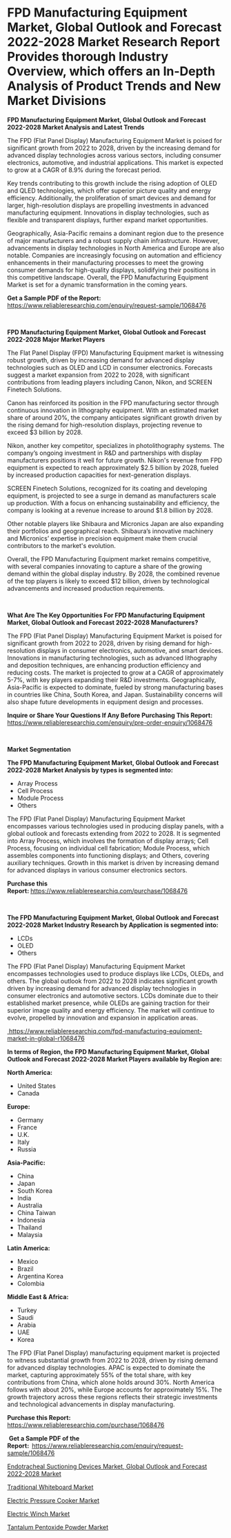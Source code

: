 <p><h1>FPD Manufacturing Equipment Market, Global Outlook and Forecast 2022-2028 Market Research Report Provides thorough Industry Overview, which offers an In-Depth Analysis of Product Trends and New Market Divisions</h1></p><p><strong>FPD Manufacturing Equipment Market, Global Outlook and Forecast 2022-2028 Market Analysis and Latest Trends</strong></p>
<p><p>The FPD (Flat Panel Display) Manufacturing Equipment Market is poised for significant growth from 2022 to 2028, driven by the increasing demand for advanced display technologies across various sectors, including consumer electronics, automotive, and industrial applications. This market is expected to grow at a CAGR of 8.9% during the forecast period. </p><p>Key trends contributing to this growth include the rising adoption of OLED and QLED technologies, which offer superior picture quality and energy efficiency. Additionally, the proliferation of smart devices and demand for larger, high-resolution displays are propelling investments in advanced manufacturing equipment. Innovations in display technologies, such as flexible and transparent displays, further expand market opportunities.</p><p>Geographically, Asia-Pacific remains a dominant region due to the presence of major manufacturers and a robust supply chain infrastructure. However, advancements in display technologies in North America and Europe are also notable. Companies are increasingly focusing on automation and efficiency enhancements in their manufacturing processes to meet the growing consumer demands for high-quality displays, solidifying their positions in this competitive landscape. Overall, the FPD Manufacturing Equipment Market is set for a dynamic transformation in the coming years.</p></p>
<p><strong>Get a Sample PDF of the Report:&nbsp;</strong> <a href="https://www.reliableresearchiq.com/enquiry/request-sample/1068476?utm_campaign=1123&utm_medium=2&utm_source=Github&utm_content=ia&utm_term=25122024&utm_id=fpd-manufacturing-equipment-market-global-outlook-and-forecast-2022-2028">https://www.reliableresearchiq.com/enquiry/request-sample/1068476</a></p>
<p>&nbsp;</p>
<p><strong>FPD Manufacturing Equipment Market, Global Outlook and Forecast 2022-2028 Major Market Players</strong></p>
<p><p>The Flat Panel Display (FPD) Manufacturing Equipment market is witnessing robust growth, driven by increasing demand for advanced display technologies such as OLED and LCD in consumer electronics. Forecasts suggest a market expansion from 2022 to 2028, with significant contributions from leading players including Canon, Nikon, and SCREEN Finetech Solutions.</p><p>Canon has reinforced its position in the FPD manufacturing sector through continuous innovation in lithography equipment. With an estimated market share of around 20%, the company anticipates significant growth driven by the rising demand for high-resolution displays, projecting revenue to exceed $3 billion by 2028.</p><p>Nikon, another key competitor, specializes in photolithography systems. The company’s ongoing investment in R&D and partnerships with display manufacturers positions it well for future growth. Nikon's revenue from FPD equipment is expected to reach approximately $2.5 billion by 2028, fueled by increased production capacities for next-generation displays.</p><p>SCREEN Finetech Solutions, recognized for its coating and developing equipment, is projected to see a surge in demand as manufacturers scale up production. With a focus on enhancing sustainability and efficiency, the company is looking at a revenue increase to around $1.8 billion by 2028.</p><p>Other notable players like Shibaura and Micronics Japan are also expanding their portfolios and geographical reach. Shibaura’s innovative machinery and Micronics’ expertise in precision equipment make them crucial contributors to the market's evolution.</p><p>Overall, the FPD Manufacturing Equipment market remains competitive, with several companies innovating to capture a share of the growing demand within the global display industry. By 2028, the combined revenue of the top players is likely to exceed $12 billion, driven by technological advancements and increased production requirements.</p></p>
<p>&nbsp;</p>
<p><strong>What Are The Key Opportunities For FPD Manufacturing Equipment Market, Global Outlook and Forecast 2022-2028 Manufacturers?</strong></p>
<p><p>The FPD (Flat Panel Display) Manufacturing Equipment Market is poised for significant growth from 2022 to 2028, driven by rising demand for high-resolution displays in consumer electronics, automotive, and smart devices. Innovations in manufacturing technologies, such as advanced lithography and deposition techniques, are enhancing production efficiency and reducing costs. The market is projected to grow at a CAGR of approximately 5-7%, with key players expanding their R&D investments. Geographically, Asia-Pacific is expected to dominate, fueled by strong manufacturing bases in countries like China, South Korea, and Japan. Sustainability concerns will also shape future developments in equipment design and processes.</p></p>
<p><strong>Inquire or Share Your Questions If Any Before Purchasing This Report:</strong> <a href="https://www.reliableresearchiq.com/enquiry/pre-order-enquiry/1068476?utm_campaign=1123&utm_medium=2&utm_source=Github&utm_content=ia&utm_term=25122024&utm_id=fpd-manufacturing-equipment-market-global-outlook-and-forecast-2022-2028">https://www.reliableresearchiq.com/enquiry/pre-order-enquiry/1068476</a></p>
<p>&nbsp;</p>
<p><strong>Market Segmentation</strong></p>
<p><strong>The FPD Manufacturing Equipment Market, Global Outlook and Forecast 2022-2028 Market Analysis by types is segmented into:</strong></p>
<p><ul><li>Array Process</li><li>Cell Process</li><li>Module Process</li><li>Others</li></ul></p>
<p><p>The FPD (Flat Panel Display) Manufacturing Equipment Market encompasses various technologies used in producing display panels, with a global outlook and forecasts extending from 2022 to 2028. It is segmented into Array Process, which involves the formation of display arrays; Cell Process, focusing on individual cell fabrication; Module Process, which assembles components into functioning displays; and Others, covering auxiliary techniques. Growth in this market is driven by increasing demand for advanced displays in various consumer electronics sectors.</p></p>
<p><strong>Purchase this Report:&nbsp;</strong><a href="https://www.reliableresearchiq.com/purchase/1068476?utm_campaign=1123&utm_medium=2&utm_source=Github&utm_content=ia&utm_term=25122024&utm_id=fpd-manufacturing-equipment-market-global-outlook-and-forecast-2022-2028">https://www.reliableresearchiq.com/purchase/1068476</a></p>
<p>&nbsp;</p>
<p><strong>The FPD Manufacturing Equipment Market, Global Outlook and Forecast 2022-2028 Market Industry Research by Application is segmented into:</strong></p>
<p><ul><li>LCDs</li><li>OLED</li><li>Others</li></ul></p>
<p><p>The FPD (Flat Panel Display) Manufacturing Equipment Market encompasses technologies used to produce displays like LCDs, OLEDs, and others. The global outlook from 2022 to 2028 indicates significant growth driven by increasing demand for advanced display technologies in consumer electronics and automotive sectors. LCDs dominate due to their established market presence, while OLEDs are gaining traction for their superior image quality and energy efficiency. The market will continue to evolve, propelled by innovation and expansion in application areas.</p></p>
<p><a href="https://www.reliableresearchiq.com/fpd-manufacturing-equipment-market-in-global-r1068476?utm_campaign=1123&utm_medium=2&utm_source=Github&utm_content=ia&utm_term=25122024&utm_id=fpd-manufacturing-equipment-market-global-outlook-and-forecast-2022-2028">&nbsp;https://www.reliableresearchiq.com/fpd-manufacturing-equipment-market-in-global-r1068476</a></p>
<p><strong>In terms of Region, the FPD Manufacturing Equipment Market, Global Outlook and Forecast 2022-2028 Market Players available by Region are:</strong></p>
<p>
    <p> <strong> North America: </strong>
        <ul>
            <li>United States</li>
            <li>Canada</li>
        </ul>
        </p> 
    <p> <strong> Europe: </strong>
        <ul>
            <li>Germany</li>
            <li>France</li>
            <li>U.K.</li>
            <li>Italy</li>
            <li>Russia</li>
        </ul>
        </p> 
    <p> <strong> Asia-Pacific: </strong>
        <ul>
            <li>China</li>
            <li>Japan</li>
            <li>South Korea</li>
            <li>India</li>
            <li>Australia</li>
            <li>China Taiwan</li>
            <li>Indonesia</li>
            <li>Thailand</li>
            <li>Malaysia</li>
        </ul>
        </p> 
    <p> <strong> Latin America: </strong>
        <ul>
            <li>Mexico</li>
            <li>Brazil</li>
            <li>Argentina Korea</li>
            <li>Colombia</li>
        </ul>
        </p> 
    <p> <strong> Middle East & Africa: </strong>
        <ul>
            <li>Turkey</li>
            <li>Saudi</li>
            <li>Arabia</li>
            <li>UAE</li>
            <li>Korea</li>
        </ul>
    </p>
    </p>
<p><p>The FPD (Flat Panel Display) manufacturing equipment market is projected to witness substantial growth from 2022 to 2028, driven by rising demand for advanced display technologies. APAC is expected to dominate the market, capturing approximately 55% of the total share, with key contributions from China, which alone holds around 30%. North America follows with about 20%, while Europe accounts for approximately 15%. The growth trajectory across these regions reflects their strategic investments and technological advancements in display manufacturing.</p></p>
<p><strong>Purchase this Report: </strong><a href="https://www.reliableresearchiq.com/purchase/1068476?utm_campaign=1123&utm_medium=2&utm_source=Github&utm_content=ia&utm_term=25122024&utm_id=fpd-manufacturing-equipment-market-global-outlook-and-forecast-2022-2028">https://www.reliableresearchiq.com/purchase/1068476</a></p>
<p>&nbsp;<strong>Get a Sample PDF of the Report:&nbsp;&nbsp;</strong><a href="https://www.reliableresearchiq.com/enquiry/request-sample/1068476?utm_campaign=1123&utm_medium=2&utm_source=Github&utm_content=ia&utm_term=25122024&utm_id=fpd-manufacturing-equipment-market-global-outlook-and-forecast-2022-2028">https://www.reliableresearchiq.com/enquiry/request-sample/1068476</a></p>
<p><strong></strong></p>
<p><p><a href="https://github.com/cheryjhonson/Market-Research-Report-List-1/blob/main/endotracheal-suctioning-devices-market-global-outlook-and-forecast-2022-2028-market.md?utm_campaign=1123&utm_medium=2&utm_source=Github&utm_content=ia&utm_term=25122024&utm_id=fpd-manufacturing-equipment-market-global-outlook-and-forecast-2022-2028">Endotracheal Suctioning Devices Market, Global Outlook and Forecast 2022-2028 Market</a></p><p><a href="https://www.linkedin.com/pulse/whats-ahead-traditional-whiteboard-market-analysis-452zc?utm_campaign=1123&utm_medium=2&utm_source=Github&utm_content=ia&utm_term=25122024&utm_id=fpd-manufacturing-equipment-market-global-outlook-and-forecast-2022-2028">Traditional Whiteboard Market</a></p><p><a href="https://www.linkedin.com/pulse/finding-growth-prospectsaided-through-electric-pressure-wix5c?utm_campaign=1123&utm_medium=2&utm_source=Github&utm_content=ia&utm_term=25122024&utm_id=fpd-manufacturing-equipment-market-global-outlook-and-forecast-2022-2028">Electric Pressure Cooker Market</a></p><p><a href="https://www.linkedin.com/pulse/electric-winch-market-study-creating-business-environment-expected-u26hc?utm_campaign=1123&utm_medium=2&utm_source=Github&utm_content=ia&utm_term=25122024&utm_id=fpd-manufacturing-equipment-market-global-outlook-and-forecast-2022-2028">Electric Winch Market</a></p><p><a href="https://www.linkedin.com/pulse/industry-analysis-competitive-strategies-tantalum-pentoxide-lnwge?utm_campaign=1123&utm_medium=2&utm_source=Github&utm_content=ia&utm_term=25122024&utm_id=fpd-manufacturing-equipment-market-global-outlook-and-forecast-2022-2028">Tantalum Pentoxide Powder Market</a></p></p>